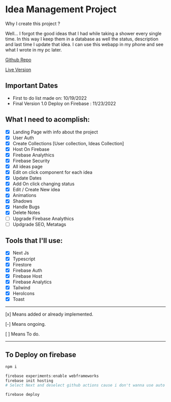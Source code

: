 # Idea Management Project

Why I create this project ?

Well... I forgot the good ideas that I had while taking a shower every single time. In this way I keep them in a database as well the status, description and last time I update that idea. I can use this webapp in my phone and see what I wrote in my pc later.

[Github Repo](https://github.com/alcaen/Ideas-Next-12-Firebase)

[Live Version](https://ideas-alcaen.web.app/)

## Important Dates

- First to do list made on: 10/19/2022
- Final Version 1.0 Deploy on Firebase : 11/23/2022

## What I need to acomplish:

- [x] Landing Page with info about the project
- [x] User Auth
- [x] Create Collections [User collection, Ideas Collection]
- [x] Host On Firebase
- [x] Firebase Analythics
- [x] Firebase Security
- [x] All ideas page
- [x] Edit on click component for each idea
- [x] Update Dates
- [x] Add On click changing status
- [x] Edit / Create New idea
- [x] Animations
- [x] Shadows
- [x] Handle Bugs
- [x] Delete Notes
- [ ] Upgrade Firebase Analythics
- [ ] Updgrade SEO, Metatags

## Tools that I'll use:

- [x] Next Js
- [x] Typescript
- [x] Firestore
- [x] Firebase Auth
- [x] Firebase Host
- [x] Firebase Analytics
- [x] Tailwind
- [x] HeroIcons
- [x] Toast

---

[x] Means added or already implemented.

[-] Means ongoing.

[ ] Means To do.

---

## To Deploy on firebase

```powershell
npm i

firebase experiments:enable webframeworks
firebase init hosting
# Select Next and deselect github actions cause i don't wanna use auto daploys from repo

firebase deploy
```
